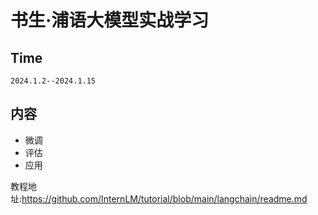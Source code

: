 # 书生·浦语大模型实战学习

## Time
    2024.1.2--2024.1.15

## 内容
- 微调
- 评估
- 应用

教程地址:https://github.com/InternLM/tutorial/blob/main/langchain/readme.md